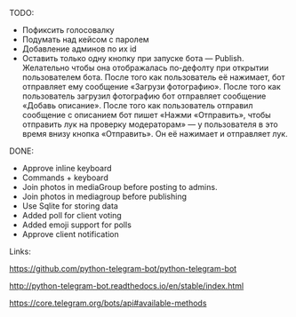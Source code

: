 TODO:

* Пофиксить голосовалку
* Подумать над кейсом с паролем
* Добавление админов по их id
* Оставить только одну кнопку при запуске бота — Publish. Желательно чтобы она отображалась по-дефолту при открытии пользователем бота. После того как пользователь её нажимает, бот отправляет ему сообщение «Загрузи фотографию». После того как пользователь загрузил фотографию бот отправляет сообщение «Добавь описание». После того как пользователь отправил сообщение с описанием бот пишет «Нажми «Отправить», чтобы отправить лук на проверку модераторам» — у пользователя в это время внизу кнопка «Отправить». Он её нажимает и отправляет лук.


DONE:

* Approve inline keyboard
* Commands + keyboard
* Join photos in mediaGroup before posting to admins.
* Join photos in mediagroup before publishing
* Use Sqlite for storing data
* Added poll for client voting
* Added emoji support for polls
* Approve client notification


Links:

https://github.com/python-telegram-bot/python-telegram-bot

http://python-telegram-bot.readthedocs.io/en/stable/index.html

https://core.telegram.org/bots/api#available-methods
